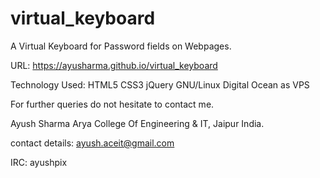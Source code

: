 # virtual_keyboard
A Virtual Keyboard for Password fields on Webpages.

URL: https://ayusharma.github.io/virtual_keyboard





Technology Used:
HTML5
CSS3
jQuery
GNU/Linux
Digital Ocean as VPS



For further queries do not hesitate to contact me.

Ayush Sharma
Arya College Of Engineering & IT, Jaipur  India.

contact details:
ayush.aceit@gmail.com

IRC:
ayushpix

